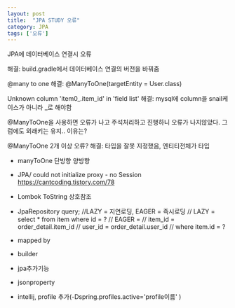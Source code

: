 ```yaml
---
layout: post
title:  "JPA STUDY 오류"
category: JPA
tags: ['오류']
---
```

JPA에 데이터베이스 연결시 오류

해결: build.gradle에서 데이터베이스 연결의 버전을 바꿔줌

@many to one 
해결: @ManyToOne(targetEntity = User.class)

Unknown column 'item0_.item_id' in 'field list'
해결: mysql에 column을 snail케이스가 아니라 _로 해야함

@ManyToOne을 사용하면 오류가 나고 주석처리하고  진행하니 오류가 나지않았다. 그럼에도 외래키는 유지.. 이유는?

@ManyToOne 2개 이상 오류?
해결: 타입을 잘못 지정했음, 엔티티전체가 타입

- manyToOne 단방향 양방향
- JPA/ could not initialize proxy - no Session
https://cantcoding.tistory.com/78

- Lombok ToString 상호참조
- JpaRepository query;
  //LAZY = 지연로딩, EAGER = 즉시로딩
    // LAZY = select * from item where id = ?
    // EAGER =
    // item_id = order_detail.item_id
    // user_id = order_detail.user_id
    // where item.id = ?
- mapped by
- builder
- jpa추가기능
- jsonproperty  
- intellij, profile 추가(-Dspring.profiles.active='profile이름' )